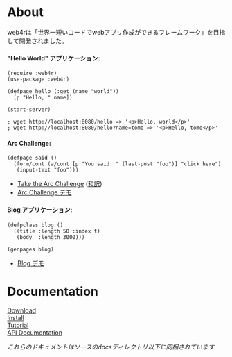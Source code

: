 About
======
web4rは「世界一短いコードでwebアプリ作成ができるフレームワーク」を目指して開発されました。

#### "Hello World" アプリケーション:

    (require :web4r)
    (use-package :web4r)
    
    (defpage hello (:get (name "world"))
      [p "Hello, " name])
    
    (start-server)

    ; wget http://localhost:8080/hello => '<p>Hello, world</p>'
    ; wget http://localhost:8080/hello?name=tomo => '<p>Hello, tomo</p>'

#### Arc Challenge:

    (defpage said ()
      (form/cont (a/cont [p "You said: " (last-post "foo")] "click here")
       (input-text "foo")))

- [Take the Arc Challenge](http://www.paulgraham.com/arcchallenge.html) 
  ([和訳](http://practical-scheme.net/wiliki/wiliki.cgi?Arc%E3%81%8B%E3%82%89%E3%81%AE%E6%8C%91%E6%88%A6))
- [Arc Challenge デモ](http://demo.web4r.org/said)

#### Blog アプリケーション:

    (defpclass blog ()
      ((title :length 50 :index t)
       (body  :length 3000)))
    
    (genpages blog)

- [Blog デモ](http://demo.web4r.org/blog)

Documentation
==============
[Download](http://web4r.org/ja/download)  
[Install](http://web4r.org/ja/install)  
[Tutorial](http://web4r.org/ja/tutorial)  
[API Documentation](http://web4r.org/ja/api)  

*これらのドキュメントはソースのdocsディレクトリ以下に同梱されています*
